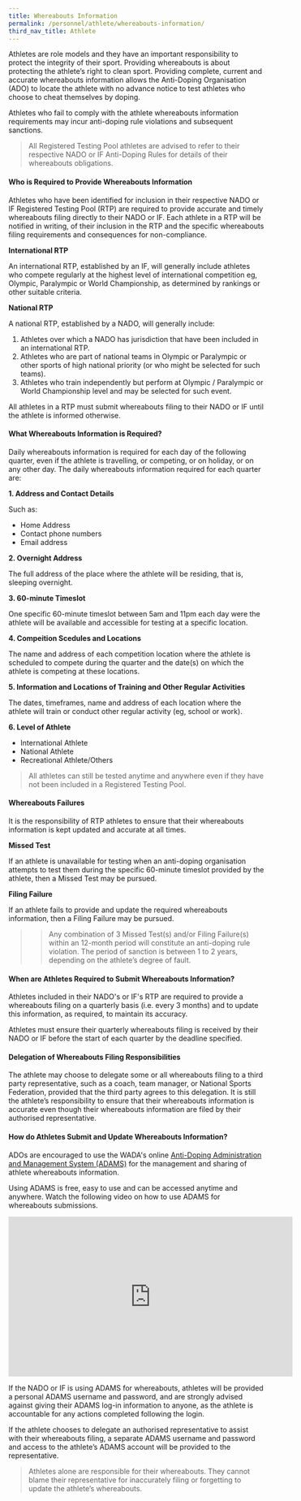 ```yaml
---
title: Whereabouts Information
permalink: /personnel/athlete/whereabouts-information/
third_nav_title: Athlete
---
```

Athletes are role models and they have an important responsibility to protect the integrity of their sport. Providing whereabouts is about protecting the athlete’s right to clean sport. Providing complete, current and accurate whereabouts information allows the Anti-Doping Organisation (ADO) to locate the athlete with no advance notice to test athletes who choose to cheat themselves by doping.

Athletes who fail to comply with the athlete whereabouts information requirements may incur anti-doping rule violations and subsequent sanctions.

> All Registered Testing Pool athletes are advised to refer to their respective NADO or IF Anti-Doping Rules for details of their whereabouts obligations.

#### **Who is Required to Provide Whereabouts Information**
Athletes who have been identified for inclusion in their respective NADO or IF Registered Testing Pool (RTP) are required to provide accurate and timely whereabouts filing directly to their NADO or IF. Each athlete in a RTP will be notified in writing, of their inclusion in the RTP and the specific whereabouts filing requirements and consequences for non-compliance.

**International RTP**

An international RTP, established by an IF, will generally include athletes who compete regularly at the highest level of international competition eg, Olympic, Paralympic or World Championship, as determined by rankings or other suitable criteria.

**National RTP**

A national RTP, established by a NADO, will generally include:
1. Athletes over which a NADO has jurisdiction that have been included in an international RTP.
2. Athletes who are part of national teams in Olympic or Paralympic or other sports of high national priority (or who might be selected for such teams).
3. Athletes who train independently but perform at Olympic / Paralympic or World Championship level and may be selected for such event.

All athletes in a RTP must submit whereabouts filing to their NADO or IF until the athlete is informed otherwise.

#### **What Whereabouts Information is Required?**
Daily whereabouts information is required for each day of the following quarter, even if the athlete is travelling, or competing, or on holiday, or on any other day. The daily whereabouts information required for each quarter are:

**1. Address and Contact Details**

Such as: 
- Home Address
- Contact phone numbers
- Email address

**2. Overnight Address**

The full address of the place where the athlete will be residing, that is, sleeping overnight.

**3. 60-minute Timeslot**

One specific 60-minute timeslot between 5am and 11pm each day were the athlete will be available and accessible for testing at a specific location.

**4. Compeition Scedules and Locations**

The name and address of each competition location where the athlete is scheduled to compete during the quarter and the date(s) on which the athlete is competing at these locations.

**5. Information and Locations of Training and Other Regular Activities**

The dates, timeframes, name and address of each location where the athlete will train or conduct other regular activity (eg, school or work).

**6. Level of Athlete**
- International Athlete
- National Athlete
- Recreational Athlete/Others

> All athletes can still be tested anytime and anywhere even if they have not been included in a Registered Testing Pool.

#### **Whereabouts Failures**
It is the responsibility of RTP athletes to ensure that their whereabouts information is kept updated and accurate at all times.

**Missed Test**

If an athlete is unavailable for testing when an anti-doping organisation attempts to test them during the specific 60-minute timeslot provided by the athlete, then a Missed Test may be pursued.

**Filing Failure**

If an athlete fails to provide and update the required whereabouts information, then a Filing Failure may be pursued.

>>Any combination of 3 Missed Test(s) and/or Filing Failure(s) within an 12-month period will constitute an anti-doping rule violation. The period of sanction is between 1 to 2 years, depending on the athlete’s degree of fault.

#### **When are Athletes Required to Submit Whereabouts Information?**
Athletes included in their NADO's or IF's RTP are required to provide a whereabouts filing on a quarterly basis (i.e. every 3 months) and to update this information, as required, to maintain its accuracy.

Athletes must ensure their quarterly whereabouts filing is received by their NADO or IF before the start of each quarter by the deadline specified.

#### **Delegation of Whereabouts Filing Responsibilities**
The athlete may choose to delegate some or all whereabouts filing to a third party representative, such as a coach, team manager, or National Sports Federation, provided that the third party agrees to this delegation. It is still the athlete’s responsibility to ensure that their whereabouts information is accurate even though their whereabouts information are filed by their authorised representative.

#### **How do Athletes Submit and Update Whereabouts Information?**
ADOs are encouraged to use the WADA's online [Anti-Doping Administration and Management System (ADAMS)](https://www.wada-ama.org/en/what-we-do/adams) for the management and sharing of athlete whereabouts information.

Using ADAMS is free, easy to use and can be accessed anytime and anywhere. Watch the following video on how to use ADAMS for whereabouts submissions.

<iframe width="560" height="315" src="https://www.youtube.com/embed/UmTpHy9oJc8" frameborder="0" allow="accelerometer; autoplay; encrypted-media; gyroscope; picture-in-picture" allowfullscreen></iframe>

If the NADO or IF is using ADAMS for whereabouts, athletes will be provided a personal ADAMS username and password, and are strongly advised against giving their ADAMS log-in information to anyone, as the athlete is accountable for any actions completed following the login.

If the athlete chooses to delegate an authorised representative to assist with their whereabouts filing, a separate ADAMS username and password and access to the athlete’s ADAMS account will be provided to the representative.

> Athletes alone are responsible for their whereabouts. They cannot blame their representative for inaccurately filing or forgetting to update the athlete’s whereabouts.
